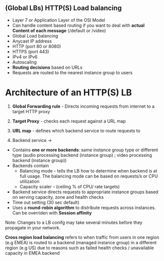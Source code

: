 
## (Global LBs) HTTP(S) Load balancing 

- Layer 7 or Application Layer of the OSI Model
- Can handle content based routing if you want to deal with **actual Content of each message** (/default or /video)
- Global Load balancing
- Anycast IP address
- HTTP (port 80 or 8080)
- HTTPS (port 443)
- IPv4 or IPv6
- Autoscaling
- **Routing decisions** based on URLs
- Requests are routed to the nearest instance group to users


# Architecture of an HTTP(S) LB

1. **Global Forwarding rule** - Directs incoming requests from internet to a target HTTP proxy

2. **Target Proxy** - checks each request against a URL map

3. **URL map** - defines which backend service to route requests to

4. Backend service -> 
  - Contains **one or more backends**: same instance group type or different type (audio processing backend (instance group) ; video processing backend (instance group))
  - Backends contain
      - Balancing mode - tells the LB how to determine when backend is at full usage. The balancing mode can be based on requests/s or CPU utilization
      - Capacity scaler - (ceiling % of CPU/ rate targets)
  - Backend service directs requests to appropriate instance groups based on serving capacity, zone and health checks
  - Time out setting (30 sec default)
  - Uses a **round-robin algorithm** to distribute requests across instances. Can be overriden with **Session affinity**

Note: Changes to a LB conifg may take several minutes before they propagate in your network.

**Cross region load balancing** refers to when traffic from users in one region (e.g EMEA) is routed to a backend (managed instance group) in a different region (e.g US) due to reasons such as failed health checks / unavailable capacity in EMEA backend

